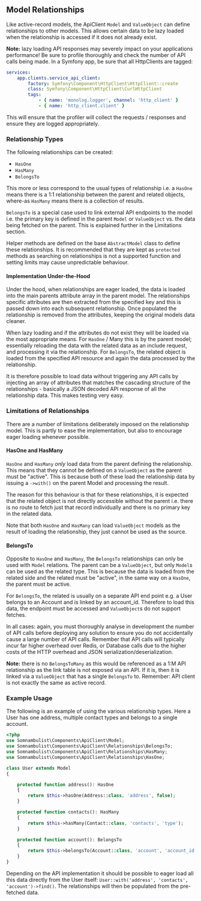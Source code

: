 
## Model Relationships

Like active-record models, the ApiClient `Model` and `ValueObject` can define relationships to
other models. This allows certain data to be lazy loaded when the relationship is accessed if
it does not already exist.

__Note:__ lazy loading API responses may severely impact on your applications performance! Be
sure to profile thoroughly and check the number of API calls being made. In a Symfony app, be
sure that all HttpClients are tagged:

```yaml
services:
    app.clients.service_api_client:
        factory: Symfony\Component\HttpClient\HttpClient::create
        class: Symfony\Component\HttpClient\CurlHttpClient
        tags:
            - { name: 'monolog.logger', channel: 'http_client' }
            - { name: 'http_client.client' }
```

This will ensure that the profiler will collect the requests / responses and ensure they are
logged appropriately.

### Relationship Types

The following relationships can be created:

 * `HasOne`
 * `HasMany`
 * `BelongsTo`

This more or less correspond to the usual types of relationship i.e. a `HasOne` means there is
a 1:1 relationship between the parent and related objects, where-as `HasMany` means there is
a collection of results.

`BelongsTo` is a special case used to link external API endpoints to the model i.e. the primary
key is defined in the parent `Model` or `ValueObject` vs. the data being fetched on the parent.
This is explained further in the Limitations section.

Helper methods are defined on the base `AbstractModel` class to define these relationships. It
is recommended that they are kept as `protected` methods as searching on relationships is not
a supported function and setting limits may cause unpredictable behaviour.

#### Implementation Under-the-Hood

Under the hood, when relationships are eager loaded, the data is loaded into the main parents
attribute array in the parent model. The relationships specific attributes are then extracted
from the specified key and this is passed down into each subsequent relationship. Once
populated the relationship is removed from the attributes, keeping the original models data
cleaner.

When lazy loading and if the attributes do not exist they will be loaded via the most appropriate
means. For `HasOne` / Many this is by the parent model; essentially reloading the data with the
related data as an include request, and processing it via the relationship. For `BelongsTo`, the
related object is loaded from the specified API resource and again the data processed by the
relationship.

It is therefore possible to load data without triggering any API calls by injecting an array of
attributes that matches the cascading structure of the relationships - basically a JSON decoded
API response of all the relationship data. This makes testing very easy.

### Limitations of Relationships

There are a number of limitations deliberately imposed on the relationship model. This is partly
to ease the implementation, but also to encourage eager loading whenever possible.

#### HasOne and HasMany

`HasOne` and `HasMany` _only_ load data from the parent defining the relationship. This means that
they cannot be defined on a `ValueObject` as the parent must be "active". This is because both
of these load the relationship data by issuing a `->with()` on the parent Model and processing the
result.

The reason for this behaviour is that for these relationships, it is expected that the related 
object is not directly accessible without the parent i.e. there is no route to fetch just that
record individually and there is no primary key in the related data.

Note that both `HasOne` and `HasMany` can load `ValueObject` models as the result of loading the
relationship, they just cannot be used as the source.

#### BelongsTo

Opposite to `HasOne` and `HasMany`, the `BelongsTo` relationships can only be used with `Model`
relations. The parent can be a `ValueObject`, but only `Model`s can be used as the related type.
This is because the data is loaded from the related side and the related must be "active", in
the same way on a `HasOne`, the parent must be active.

For `BelongsTo`, the related is usually on a separate API end point e.g. a User belongs to
an Account and is linked by an account_id. Therefore to load this data, the endpoint must be
accessed and `ValueObject`s do not support fetches.

In all cases: again, you must thoroughly analyse in development the number of API calls before
deploying any solution to ensure you do not accidentally cause a large number of API calls.
Remember that API calls will typically incur far higher overhead over Redis, or Database calls
due to the higher costs of the HTTP overhead and JSON serialization/deserialization.

__Note:__ there is no `BelongsToMany` as this would be referenced as a 1:M API relationship as
the link table is not exposed via an API. If it is, then it is linked via a `ValueObject` that
has a single `BelongsTo` to. Remember: API client is not exactly the same as active record.

### Example Usage

The following is an example of using the various relationship types. Here a User has one address,
multiple contact types and belongs to a single account.

```php
<?php
use Somnambulist\Components\ApiClient\Model;
use Somnambulist\Components\ApiClient\Relationships\BelongsTo;
use Somnambulist\Components\ApiClient\Relationships\HasMany;
use Somnambulist\Components\ApiClient\Relationships\HasOne;

class User extends Model
{

    protected function address(): HasOne
    {
        return $this->hasOne(Address::class, 'address', false);
    }

    protected function contacts(): HasMany
    {
        return $this->hasMany(Contact::class, 'contacts', 'type');
    }

    protected function account(): BelongsTo
    {
        return $this->belongsTo(Account::class, 'account', 'account_id');
    }
}
```

Depending on the API implementation it should be possible to eager load all this data directly
from the User itself: `User::with('address', 'contacts', 'account')->find()`. The relationships
will then be populated from the pre-fetched data.
